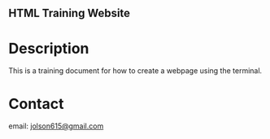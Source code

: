 HTML Training Website
---

# Description

This is a training document for how to create a webpage using the terminal.

# Contact
email: jolson615@gmail.com